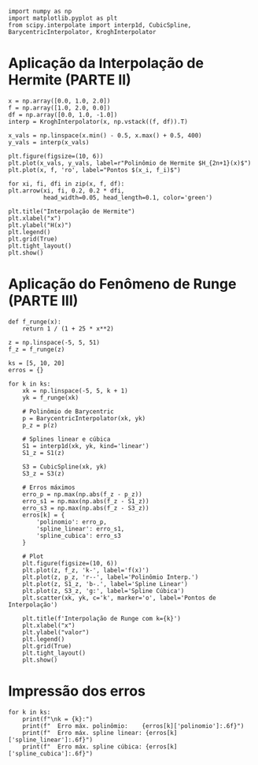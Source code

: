 
    import numpy as np
    import matplotlib.pyplot as plt
    from scipy.interpolate import interp1d, CubicSpline, BarycentricInterpolator, KroghInterpolator

# Aplicação da Interpolação de Hermite (PARTE II)

    x = np.array([0.0, 1.0, 2.0])
    f = np.array([1.0, 2.0, 0.0])
    df = np.array([0.0, 1.0, -1.0])
    interp = KroghInterpolator(x, np.vstack((f, df)).T)

    x_vals = np.linspace(x.min() - 0.5, x.max() + 0.5, 400)
    y_vals = interp(x_vals)

    plt.figure(figsize=(10, 6))
    plt.plot(x_vals, y_vals, label=r"Polinômio de Hermite $H_{2n+1}(x)$")
    plt.plot(x, f, 'ro', label="Pontos $(x_i, f_i)$")

    for xi, fi, dfi in zip(x, f, df):
    plt.arrow(xi, fi, 0.2, 0.2 * dfi,
              head_width=0.05, head_length=0.1, color='green')

    plt.title("Interpolação de Hermite")
    plt.xlabel("x")
    plt.ylabel("H(x)")
    plt.legend()
    plt.grid(True)
    plt.tight_layout()
    plt.show()


# Aplicação do Fenômeno de Runge (PARTE III)



    def f_runge(x):
        return 1 / (1 + 25 * x**2)
    
    z = np.linspace(-5, 5, 51)
    f_z = f_runge(z)
    
    ks = [5, 10, 20]
    erros = {}
    
    for k in ks:
        xk = np.linspace(-5, 5, k + 1)
        yk = f_runge(xk)
    
        # Polinômio de Barycentric
        p = BarycentricInterpolator(xk, yk)
        p_z = p(z)
    
        # Splines linear e cúbica
        S1 = interp1d(xk, yk, kind='linear')
        S1_z = S1(z)
    
        S3 = CubicSpline(xk, yk)
        S3_z = S3(z)
    
        # Erros máximos
        erro_p = np.max(np.abs(f_z - p_z))
        erro_s1 = np.max(np.abs(f_z - S1_z))
        erro_s3 = np.max(np.abs(f_z - S3_z))
        erros[k] = {
            'polinomio': erro_p,
            'spline_linear': erro_s1,
            'spline_cubica': erro_s3
        }
    
        # Plot
        plt.figure(figsize=(10, 6))
        plt.plot(z, f_z, 'k-', label='f(x)')
        plt.plot(z, p_z, 'r--', label='Polinômio Interp.')
        plt.plot(z, S1_z, 'b-.', label='Spline Linear')
        plt.plot(z, S3_z, 'g:', label='Spline Cúbica')
        plt.scatter(xk, yk, c='k', marker='o', label='Pontos de Interpolação')
    
        plt.title(f'Interpolação de Runge com k={k}')
        plt.xlabel("x")
        plt.ylabel("valor")
        plt.legend()
        plt.grid(True)
        plt.tight_layout()
        plt.show()

# Impressão dos erros


    for k in ks:
        print(f"\nk = {k}:")
        print(f"  Erro máx. polinômio:    {erros[k]['polinomio']:.6f}")
        print(f"  Erro máx. spline linear: {erros[k]['spline_linear']:.6f}")
        print(f"  Erro máx. spline cúbica: {erros[k]['spline_cubica']:.6f}")
    
    

